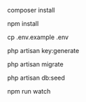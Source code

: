composer install

npm install

cp .env.example .env

php artisan key:generate

php artisan migrate

php artisan db:seed

npm run watch